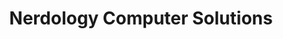 ---
title: "Nerdology Computer Solutions"
url: /gibbsboro/nerdology-computer-solutions/
shop: Computer
---